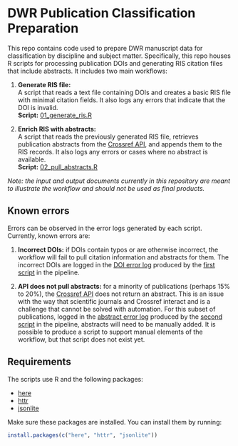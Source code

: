 # DWR Publication Classification Preparation

This repo contains code used to prepare DWR manuscript data for classification by discipline and subject matter. Specifically, this repo houses R scripts for processing publication DOIs and generating RIS citation files that include abstracts. It includes two main workflows:

1. **Generate RIS file:**  
   A script that reads a text file containing DOIs and creates a basic RIS file
   with minimal citation fields. It also logs any errors that indicate that the
   DOI is invalid.  
   **Script:** [01_generate_ris.R](01_generate_ris.R)

2. **Enrich RIS with abstracts:**  
   A script that reads the previously generated RIS file, retrieves publication
   abstracts from the [Crossref API](https://www.crossref.org/documentation/retrieve-metadata/rest-api/),
   and appends them to the RIS records. It also logs any errors or cases where
   no abstract is available.  
   **Script:** [02_pull_abstracts.R](02_pull_abstracts.R)

*Note: the input and output documents currently in this repository are meant to*
*illustrate the workflow and should not be used as final products.*

## Known errors

Errors can be observed in the error logs generated by each script. Currently,
known errors are:

1. **Incorrect DOIs:** if DOIs contain typos or are otherwise incorrect, the 
   workflow will fail to pull citation information and abstracts for them. The
   incorrect DOIs are logged in the [DOI error log](doi_error_log.csv) produced by
   the [first script](01_generate_ris.R) in the pipeline.

2. **API does not pull abstracts:** for a minority of publications (perhaps 15%
   to 20%), the [Crossref API](https://www.crossref.org/documentation/retrieve-metadata/rest-api/)
   does not return an abstract. This is an issue with the way that scientific 
   journals and Crossref interact and is a challenge that cannot be solved with
   automation. For this subset of publications, logged in the [abstract error log](abstract_error_log.csv)
   produced by the [second script](02_pull_abstracts.R) in the pipeline,
   abstracts will need to be manually added. It is possible to produce a script
   to support manual elements of the workflow, but that script does not exist yet.


## Requirements

The scripts use R and the following packages:
- [here](https://cran.r-project.org/package=here)
- [httr](https://cran.r-project.org/package=httr)
- [jsonlite](https://cran.r-project.org/package=jsonlite)

Make sure these packages are installed. You can install them by running:

```r
install.packages(c("here", "httr", "jsonlite"))
```

